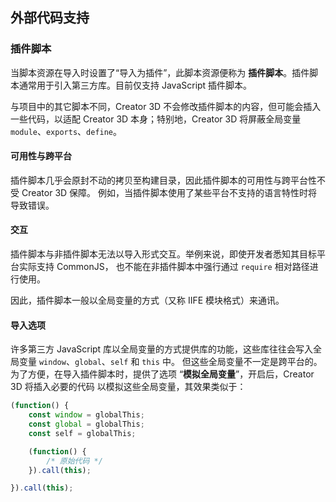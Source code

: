 
## 外部代码支持

### 插件脚本

当脚本资源在导入时设置了“导入为插件”，此脚本资源便称为 **插件脚本**。插件脚本通常用于引入第三方库。目前仅支持 JavaScript 插件脚本。

与项目中的其它脚本不同，Creator 3D 不会修改插件脚本的内容，但可能会插入一些代码，以适配 Creator 3D 本身；特别地，Creator 3D 将屏蔽全局变量 `module`、`exports`、`define`。

#### 可用性与跨平台

插件脚本几乎会原封不动的拷贝至构建目录，因此插件脚本的可用性与跨平台性不受 Creator 3D 保障。
例如，当插件脚本使用了某些平台不支持的语言特性时将导致错误。

#### 交互

插件脚本与非插件脚本无法以导入形式交互。举例来说，即使开发者悉知其目标平台实际支持 CommonJS，
也不能在非插件脚本中强行通过 `require` 相对路径进行使用。

因此，插件脚本一般以全局变量的方式（又称 IIFE 模块格式）来通讯。

#### 导入选项

许多第三方 JavaScript 库以全局变量的方式提供库的功能，这些库往往会写入全局变量 `window`、`global`、`self` 和 `this` 中。
但这些全局变量不一定是跨平台的。为了方便，在导入插件脚本时，提供了选项 “**模拟全局变量**”，开启后，Creator 3D 将插入必要的代码
以模拟这些全局变量，其效果类似于：
```js
(function() {
    const window = globalThis;
    const global = globalThis;
    const self = globalThis;

    (function() {
        /* 原始代码 */
    }).call(this);

}).call(this);
```
